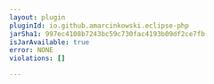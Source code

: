 ```yaml
---
layout: plugin
pluginId: io.github.amarcinkowski.eclipse-php
jarSha1: 997ec4108b7243bc59c730fac4193b09df2ce7fb
isJarAvailable: true
error: NONE
violations: []

---
```


